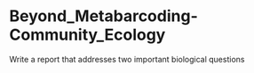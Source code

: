 # Beyond_Metabarcoding-Community_Ecology
Write a report that addresses two important biological questions
